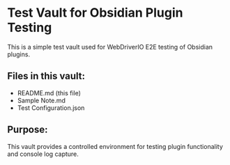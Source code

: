 # Test Vault for Obsidian Plugin Testing

This is a simple test vault used for WebDriverIO E2E testing of Obsidian plugins.

## Files in this vault:
- README.md (this file)
- Sample Note.md
- Test Configuration.json

## Purpose:
This vault provides a controlled environment for testing plugin functionality and console log capture.
